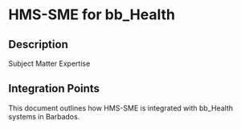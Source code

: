 # HMS-SME for bb_Health

## Description

Subject Matter Expertise

## Integration Points

This document outlines how HMS-SME is integrated with bb_Health systems in Barbados.
